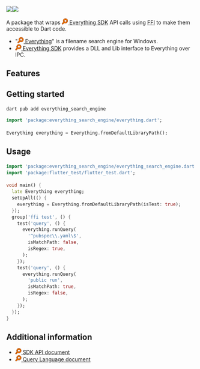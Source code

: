 <!-- 
This README describes the package. If you publish this package to pub.dev,
this README's contents appear on the landing page for your package.

For information about how to write a good package README, see the guide for
[writing package pages](https://dart.dev/guides/libraries/writing-package-pages). 

For general information about developing packages, see the Dart guide for
[creating packages](https://dart.dev/guides/libraries/create-library-packages)
and the Flutter guide for
[developing packages and plugins](https://flutter.dev/developing-packages). 
-->

<!-- TODO: Put a short description of the package here that helps potential users
know whether this package might be useful for them. -->
![](static-assets/favicon.png)![](assets/icon/Everything.ico)

A package that wraps [![](assets/icon/Everything-rgb888-16x16.jpg) Everything SDK](https://www.voidtools.com/en-us/support/everything/sdk/) API calls using [FFI](https://dart.dev/guides/libraries/c-interop) to make them accessible to Dart code.

- "[![](assets/icon/Everything-rgb888-16x16.jpg) Everything](https://www.voidtools.com/en-us/)" is a filename search engine for Windows.
- [![](assets/icon/Everything-rgb888-16x16.jpg) Everything SDK](https://www.voidtools.com/en-us/support/everything/sdk/) provides a DLL and Lib interface to Everything over IPC.
## Features
<!-- TODO: List what your package can do. Maybe include images, gifs, or videos. -->

## Getting started
<!-- TODO: List prerequisites and provide or point to information on how to
start using the package. -->
`dart pub add everything_search_engine`

```dart
import 'package:everything_search_engine/everything.dart';

Everything everything = Everything.fromDefaultLibraryPath();
```

## Usage

<!-- TODO: Include short and useful examples for package users. Add longer examples
to `/example` folder.  -->

```dart
import 'package:everything_search_engine/everything_search_engine.dart';
import 'package:flutter_test/flutter_test.dart';

void main() {
  late Everything everything;
  setUpAll(() {
    everything = Everything.fromDefaultLibraryPath(isTest: true);
  });
  group('ffi test', () {
    test('query', () {
      everything.runQuery(
        '^pubspec\\.yaml\$',
        isMatchPath: false,
        isRegex: true,
      );
    });
    test('query', () {
      everything.runQuery(
        'public run',
        isMatchPath: true,
        isRegex: false,
      );
    });
  });
}


```

## Additional information

<!-- TODO: Tell users more about the package: where to find more information, how to 
contribute to the package, how to file issues, what response they can expect 
from the package authors, and more. -->
- [![](assets/icon/Everything-rgb888-16x16.jpg) SDK API document](https://www.voidtools.com/support/everything/sdk/)
- [![](assets/icon/Everything-rgb888-16x16.jpg) Query Language document](https://www.voidtools.com/support/everything/searching/)
